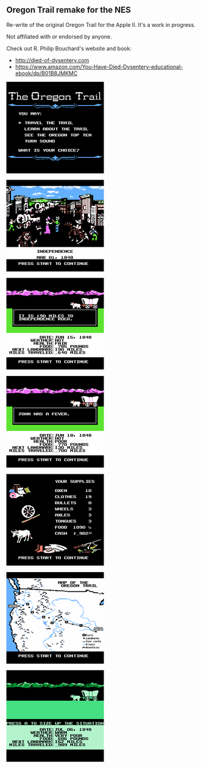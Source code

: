 ## Oregon Trail remake for the NES

Re-write of the original Oregon Trail for the Apple II. It's a work in progress. 

Not affiliated with or endorsed by anyone.

Check out R. Philip Bouchard's website and book:
- http://died-of-dysentery.com
- https://www.amazon.com/You-Have-Died-Dysentery-educational-ebook/dp/B01B8JMKMC

![title screen](graphics/scratch/game_008.png?raw=true)

![landmark screen](graphics/scratch/game_000.png?raw=true)

![traveling](graphics/scratch/game_002.png?raw=true)

![traveling](graphics/scratch/game_003.png?raw=true)

![supplies screen](graphics/scratch/game_001.png?raw=true)

![map screen](graphics/scratch/game_007.png?raw=true)

![monochrome mode](graphics/scratch/game_006.png?raw=true)
